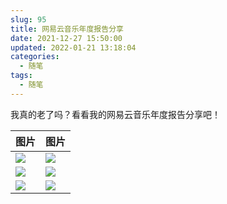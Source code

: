 ```yaml
---
slug: 95
title: 网易云音乐年度报告分享
date: 2021-12-27 15:50:00
updated: 2022-01-21 13:18:04
categories: 
  - 随笔
tags: 
  - 随笔
---
```



我真的老了吗？看看我的网易云音乐年度报告分享吧！

<!-- more -->

|图片|图片|
|---|---|
|![](https://cdn.staticaly.com/gh/zburu/pic-cdn@main/2022/01/05/e4a09e27ce03402b785f6146b3e7bd4c.png)|![](https://cdn.staticaly.com/gh/zburu/pic-cdn@main/2022/01/05/edab7be18b8a86446eecca5ba12cc957.png)|
|![](https://cdn.staticaly.com/gh/zburu/pic-cdn@main/2022/01/05/4874723c4b9c811e5381a24fac83858e.png)|![](https://cdn.staticaly.com/gh/zburu/pic-cdn@main/2022/01/05/bd5919404434a112f160995e65a78a3f.png)|
|![](https://cdn.staticaly.com/gh/zburu/pic-cdn@main/2022/01/05/d1b4762890c69025fce02bd713623577.png)|![](https://cdn.staticaly.com/gh/zburu/pic-cdn@main/2022/01/05/8bc61618b976b4c0a2498897ab4ac519.png)|
